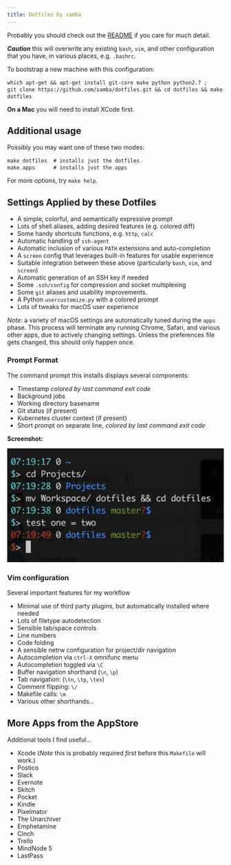 ```yaml
---
title: Dotfiles by samba
---
```


Probably you should check out the [README][1] if you care for much detail.

**_Caution_** this will overwrite any existing `bash`, `vim`, and other configuration that you have, in various places, e.g. `.bashrc`. 

To bootstrap a new machine with this configuration:

```shell
which apt-get && apt-get install git-core make python python2.7 ;
git clone https://github.com/samba/dotfiles.git && cd dotfiles && make dotfiles
```

**On a Mac** you will need to install XCode first.

## Additional usage 

Possibly you may want one of these two modes:

```shell
make dotfiles  # installs just the dotfiles
make apps      # installs just the apps
```

For more options, try `make help`.


## Settings Applied by these Dotfiles

- A simple, colorful, and semantically expressive prompt
- Lots of shell aliases, adding desired features (e.g. colored diff)
- Some handy shortcuts functions, e.g. `http`, `calc`
- Automatic handling of `ssh-agent`
- Automatic inclusion of various `PATH` extensions and auto-completion
- A `screen` config that leverages built-in features for usable experience
- Suitable integration between these above (particularly `bash`, `vim`, and `screen`)
- Automatic generation of an SSH key if needed
- Some `.ssh/config` for compression and socket multiplexing
- Some `git` aliases and usability improvements.
- A Python `usercustomize.py` with a colored prompt
- Lots of tweaks for macOS user experience

*Note*: a variety of macOS settings are automatically tuned during the `apps` phase. 
This process will terminate any running Chrome, Safari, and various other apps, due to actively changing settings. Unless the preferences file gets changed, this should only happen once.


### Prompt Format

The command prompt this installs displays several components:

- Timestamp _colored by last command exit code_
- Background jobs
- Working directory basename
- Git status (if present)
- Kubernetes cluster context (if present)
- Short prompt on separate line, _colored by last command exit code_

**Screenshot:**

![Command Prompt Screenshot](./commandprompt.png)

### Vim configuration

Several important features for my workflow

- Minimal use of third party plugins, but automatically installed where needed
- Lots of filetype autodetection
- Sensible tab/space controls
- Line numbers
- Code folding
- A sensible netrw configuration for project/dir navigation
- Autocompletion via `ctrl-X` omnifunc menu
- Autocompletion toggled via `\C`
- Buffer navigation shorthand (`\n`, `\p`)
- Tab navigation: (`\tn`, `\tp`, `\tex`)
- Comment flipping: `\/`
- Makefile calls: `\m`
- Various other shorthands...



## More Apps from the AppStore

Additional tools I find useful...

- Xcode  (*Note* this is probably required _first_ before this `Makefile` will work.)
- Postico
- Slack
- Evernote
- Skitch
- Pocket
- Kindle
- Pixelmator
- The Unarchiver
- Emphetamine
- Cinch
- Trello
- MindNode 5
- LastPass

[1]: https://github.com/samba/dotfiles
[2]: https://desktop.github.com/
[3]: https://www.google.com/chrome/browser/desktop/
[4]: https://kapeli.com/dash
[10]: https://github.com/settings/keys

